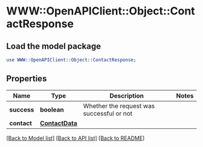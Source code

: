 # WWW::OpenAPIClient::Object::ContactResponse

## Load the model package
```perl
use WWW::OpenAPIClient::Object::ContactResponse;
```

## Properties
Name | Type | Description | Notes
------------ | ------------- | ------------- | -------------
**success** | **boolean** | Whether the request was successful or not | 
**contact** | [**ContactData**](ContactData.md) |  | 

[[Back to Model list]](../README.md#documentation-for-models) [[Back to API list]](../README.md#documentation-for-api-endpoints) [[Back to README]](../README.md)


